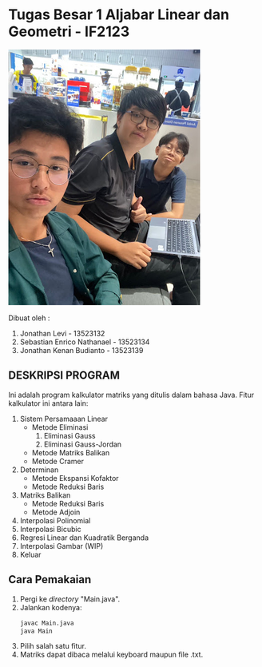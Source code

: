 # Tugas Besar 1 Aljabar Linear dan Geometri - IF2123

![Foto Grup](https://raw.githubusercontent.com/iannn23/Algeo01-23132/refs/heads/main/readme_asset/groupphoto.jpg)

Dibuat oleh :
1. Jonathan Levi - 13523132
2. Sebastian Enrico Nathanael - 13523134
3. Jonathan Kenan Budianto - 13523139

## DESKRIPSI PROGRAM
Ini adalah program kalkulator matriks yang ditulis dalam bahasa Java. Fitur kalkulator ini antara lain:
1. Sistem Persamaaan Linear  
    * Metode Eliminasi
        1. Eliminasi Gauss
        2. Eliminasi Gauss-Jordan
    * Metode Matriks Balikan
    * Metode Cramer
2. Determinan
    * Metode Ekspansi Kofaktor
    * Metode Reduksi Baris
3. Matriks Balikan
    * Metode Reduksi Baris
    * Metode Adjoin
4. Interpolasi Polinomial
5. Interpolasi Bicubic
6. Regresi Linear dan Kuadratik Berganda
7. Interpolasi Gambar (WIP)
8. Keluar


## Cara Pemakaian
1. Pergi ke *directory* "Main.java".
2. Jalankan kodenya:
    ```
    javac Main.java
    java Main
    ```
3. Pilih salah satu fitur.
4. Matriks dapat dibaca melalui keyboard maupun file .txt.